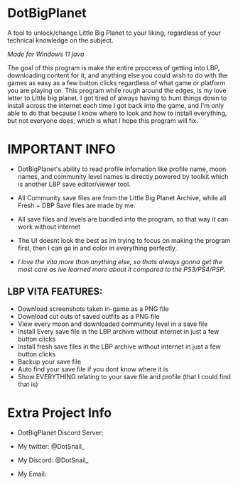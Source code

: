 # DotBigPlanet
A tool to unlock/change Little Big Planet to your liking, regardless of your technical knowledge on the subject.

*Made for Windows 11 java*

The goal of this program is make the entire proccess of getting into LBP, downloading content for it, and anything else you could wish to do with the games as easy as a few button clicks regardless of what game or platform you are playing on. This program while rough around the edges, is my love letter to Little big planet. I got tired of always having to hunt things down to install across the internet each time I got back into the game, and I'm only able to do that because I know where to look and how to install everything, but not everyone does, which is what I hope this program will fix.

# IMPORTANT INFO
- DotBigPlanet's ability to read profile infomation like profile name, moon names, and community level names is directly powered by toolkit which is another LBP save editor/viewer tool.
- All Community save files are from the Little Big Planet Archive, while all Fresh + DBP Save files are made by me.
- All save files and levels are bundled into the program, so that way it can work without internet

- The UI doesnt look the best as im trying to focus on making the program first, then I can go in and color in everything perfectly.
- *I love the vita more than anything else, so thats always gonna get the most care as ive learned more about it compared to the PS3/PS4/PSP.*

## LBP VITA FEATURES:
- Download screenshots taken in-game as a PNG file
- Download cut outs of saved outfits as a PNG file
- View every moon and downloaded community level in a save file
- Install Every save file in the LBP archive without internet in just a few button clicks
- Install fresh save files in the LBP archive without internet in just a few button clicks
- Backup your save file
- Auto find your save file if you dont know where it is
- Show EVERYTHING relating to your save file and profile (that I could find that is)

# Extra Project Info
- DotBigPlanet Discord Server:

- My twitter: @DotSnail_
- My Discord: @DotSnail_
- My Email:

